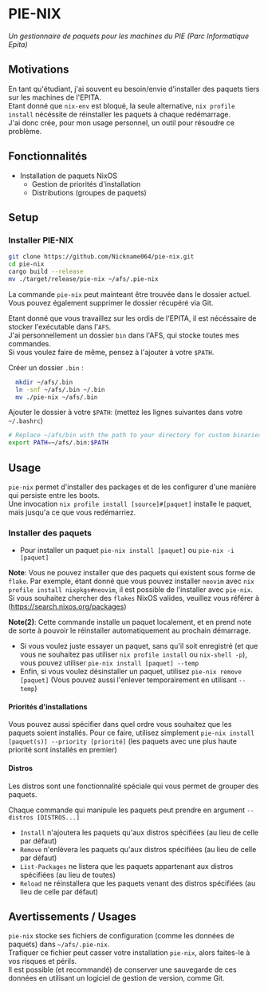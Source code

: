 # PIE-NIX
*Un gestionnaire de paquets pour les machines du PIE (Parc Informatique Epita)*

## Motivations
En tant qu'étudiant, j'ai souvent eu besoin/envie d'installer des paquets tiers sur les machines de l'EPITA.  
Etant donné que `nix-env` est bloqué, la seule alternative, `nix profile install` nécéssite de réinstaller les paquets à chaque redémarrage.  
J'ai donc crée, pour mon usage personnel, un outil pour résoudre ce problème.  

## Fonctionnalités

- Installation de paquets NixOS
  - Gestion de priorités d'installation
  - Distributions (groupes de paquets)

## Setup

### Installer PIE-NIX

```bash
git clone https://github.com/Nickname064/pie-nix.git
cd pie-nix
cargo build --release
mv ./target/release/pie-nix ~/afs/.pie-nix
```

La commande `pie-nix` peut mainteant être trouvée dans le dossier actuel.  
Vous pouvez également supprimer le dossier récupéré via Git.

Etant donné que vous travaillez sur les ordis de l'EPITA, il est nécéssaire de stocker l'exécutable dans l'`AFS`.  
J'ai personnellement un dossier `bin` dans l'AFS, qui stocke toutes mes commandes.  
Si vous voulez faire de même, pensez à l'ajouter à votre `$PATH`.

Créer un dossier `.bin` :
```bash
  mkdir ~/afs/.bin
  ln -snf ~/afs/.bin ~/.bin
  mv ./pie-nix ~/afs/.bin
```

Ajouter le dossier à votre `$PATH`: (mettez les lignes suivantes dans votre `~/.bashrc`)
```bash
# Replace ~/afs/bin with the path to your directory for custom binaries
export PATH=~/afs/.bin:$PATH
```

## Usage

`pie-nix` permet d'installer des packages et de les configurer d'une manière qui persiste entre les boots.  
Une invocation `nix profile install [source]#[paquet]` installe le paquet, mais jusqu'a ce que vous redémarriez.  

### Installer des paquets

- Pour installer un paquet `pie-nix install [paquet]` ou `pie-nix -i [paquet]`

__Note__: Vous ne pouvez installer que des paquets qui existent sous forme de `flake`.
Par exemple, étant donné que vous pouvez installer `neovim` avec `nix profile install nixpkgs#neovim`, il est possible de l'installer avec `pie-nix`.  
Si vous souhaitez chercher des `flakes` NixOS valides, veuillez vous référer à (https://search.nixos.org/packages)

__Note(2)__: Cette commande installe un paquet localement, et en prend note de sorte à pouvoir le réinstaller automatiquement au prochain démarrage.

- Si vous voulez juste essayer un paquet, sans qu'il soit enregistré (et que vous ne souhaitez pas utiliser `nix profile install` ou `nix-shell -p`), vous pouvez utiliser `pie-nix install [paquet] --temp`
- Enfin, si vous voulez désinstaller un paquet, utilisez `pie-nix remove [paquet]` (Vous pouvez aussi l'enlever temporairement en utilisant `--temp`)

#### Priorités d'installations

Vous pouvez aussi spécifier dans quel ordre vous souhaitez que les paquets soient installés.
Pour ce faire, utilisez simplement `pie-nix install [paquet(s)] --priority [priorité]` (les paquets avec une plus haute priorité sont installés en premier)

#### Distros
Les distros sont une fonctionnalité spéciale qui vous permet de grouper des paquets.

Chaque commande qui manipule les paquets peut prendre en argument `--distros [DISTROS...]`

- `Install` n'ajoutera les paquets qu'aux distros spécifiées (au lieu de celle par défaut)
- `Remove` n'enlèvera les paquets qu'aux distros spécifiées (au lieu de celle par défaut)
- `List-Packages` ne listera que les paquets appartenant aux distros spécifiées (au lieu de toutes)
- `Reload` ne réinstallera que les paquets venant des distros spécifiées (au lieu de celle par défaut)

## Avertissements / Usages
`pie-nix` stocke ses fichiers de configuration (comme les données de paquets) dans `~/afs/.pie-nix`.  
Trafiquer ce fichier peut casser votre installation `pie-nix`, alors faites-le à vos risques et périls.   
Il est possible (et recommandé) de conserver une sauvegarde de ces données en utilisant un logiciel de gestion de version, comme Git.


